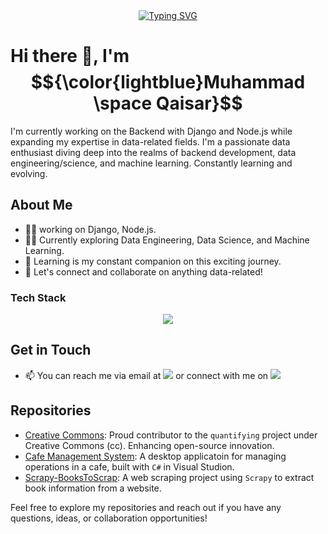 <div align='center'><a href="https://github.com/iamMQaisar"><img src="https://readme-typing-svg.demolab.com?font=Fira+Code&pause=1000&color=088F8F&center=true&random=false&width=435&lines=Data+Engineer+%7C+Backend+-+Developer;AWS+GCP+Azure+%7C+Python+Django+Nodejs;Open-Source" alt="Typing SVG" /></a></div>


# Hi there 👋, I'm $${\color{lightblue}Muhammad \space Qaisar}$$

I'm currently working on the Backend with Django and Node.js while expanding my expertise in data-related fields. I'm a passionate data enthusiast diving deep into the realms of backend development, data engineering/science, and machine learning. Constantly learning and evolving.

## About Me
- 👨‍💻 working on Django, Node.js.
- 👨‍💻 Currently exploring Data Engineering, Data Science, and Machine Learning.
- 🌱 Learning is my constant companion on this exciting journey.
- 💬 Let's connect and collaborate on anything data-related!
 
### Tech Stack

  <div align='center'>
  <img src="https://skillicons.dev/icons?i=py,js,scala,selenium,docker,git,githubactions,mysql,mongodb,nodejs,express,django,fastapi,flask,react,html,css,bootstrap,linux,bash,postman,aws,gcp,azure&perline=12" />
  </div>
  
## Get in Touch

- 📫 You can reach me via email at <a href="mailto:itisqaisar@gmail.com"><img src="https://skillicons.dev/icons?i=gmail" /></a> or connect with me on <a href="https://www.linkedin.com/in/iammqaisar"><img src="https://skillicons.dev/icons?i=linkedin" /></a>
## Repositories

- [Creative Commons](https://github.com/IamMQaisar/quantifying): Proud contributor to the `quantifying` project under Creative Commons (cc). Enhancing open-source innovation.
- [Cafe Management System](https://github.com/IamMQaisar/Cafe-Management-System): A desktop applicatoin for managing operations in a cafe, built with `C#` in Visual Studion.
- [Scrapy-BooksToScrap](https://github.com/IamMQaisar/Scrapy-BooksToScrap): A web scraping project using `Scrapy` to extract book information from a website.

Feel free to explore my repositories and reach out if you have any questions, ideas, or collaboration opportunities!
